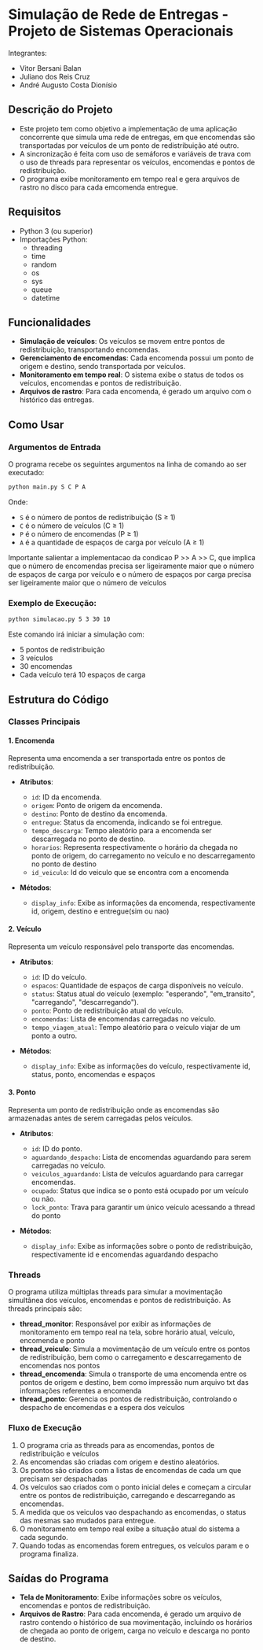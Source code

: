 # Simulação de Rede de Entregas - Projeto de Sistemas Operacionais

Integrantes:
- Vitor Bersani Balan
- Juliano dos Reis Cruz
- André Augusto Costa Dionísio

## Descrição do Projeto

- Este projeto tem como objetivo a implementação de uma aplicação concorrente que simula uma rede de entregas, em que encomendas são transportadas por veículos de um ponto de
redistribuição até outro. 
- A sincronização é feita com uso de semáforos e variáveis de trava com o uso de threads para representar os veículos, encomendas e pontos de redistribuição. 
- O programa exibe monitoramento em tempo real e gera arquivos de rastro no disco para cada emcomenda entregue.

## Requisitos

- Python 3 (ou superior)
- Importações Python:
  - threading
  - time
  - random
  - os
  - sys
  - queue
  - datetime

## Funcionalidades

- **Simulação de veículos**: Os veículos se movem entre pontos de redistribuição, transportando encomendas.
- **Gerenciamento de encomendas**: Cada encomenda possui um ponto de origem e destino, sendo transportada por veículos.
- **Monitoramento em tempo real**: O sistema exibe o status de todos os veículos, encomendas e pontos de redistribuição.
- **Arquivos de rastro**: Para cada encomenda, é gerado um arquivo com o histórico das entregas.

## Como Usar

### Argumentos de Entrada

O programa recebe os seguintes argumentos na linha de comando ao ser executado:

```bash
python main.py S C P A
```

Onde:

- `S` é o número de pontos de redistribuição (S ≥ 1)
- `C` é o número de veículos (C ≥ 1)
- `P` é o número de encomendas (P ≥ 1)
- `A` é a quantidade de espaços de carga por veículo (A ≥ 1)

Importante salientar a implementacao da condicao P >> A >> C, que implica que 
o número de encomendas precisa ser ligeiramente maior que o número de espaços de carga por veículo
e o número de espaços por carga precisa ser ligeiramente maior que o número de veículos

### Exemplo de Execução:
```bash
python simulacao.py 5 3 30 10
```

Este comando irá iniciar a simulação com:

- 5 pontos de redistribuição
- 3 veículos
- 30 encomendas
- Cada veículo terá 10 espaços de carga

## Estrutura do Código

### Classes Principais

#### 1. **Encomenda**

Representa uma encomenda a ser transportada entre os pontos de redistribuição.

- **Atributos**:
  - `id`: ID da encomenda.
  - `origem`: Ponto de origem da encomenda.
  - `destino`: Ponto de destino da encomenda.
  - `entregue`: Status da encomenda, indicando se foi entregue.
  - `tempo_descarga`: Tempo aleatório para a encomenda ser descarregada no ponto de destino.
  - `horarios`: Representa respectivamente o horário da chegada no ponto de origem, do carregamento no veículo e no descarregamento no ponto de destino
  - `id_veiculo`: Id do veiculo que se encontra com a encomenda

- **Métodos**:
  - `display_info`: Exibe as informações da encomenda, respectivamente id, origem, destino e entregue(sim ou nao)

#### 2. **Veículo**

Representa um veículo responsável pelo transporte das encomendas.

- **Atributos**:
  - `id`: ID do veículo.
  - `espacos`: Quantidade de espaços de carga disponíveis no veículo.
  - `status`: Status atual do veículo (exemplo: "esperando", "em_transito", "carregando", "descarregando").
  - `ponto`: Ponto de redistribuição atual do veículo.
  - `encomendas`: Lista de encomendas carregadas no veículo.
  - `tempo_viagem_atual`: Tempo aleatório para o veículo viajar de um ponto a outro.

- **Métodos**:
  - `display_info`: Exibe as informações do veículo, respectivamente id, status, ponto, encomendas e espaços 

#### 3. **Ponto**

Representa um ponto de redistribuição onde as encomendas são armazenadas antes de serem carregadas pelos veículos.

- **Atributos**:
  - `id`: ID do ponto.
  - `aguardando_despacho`: Lista de encomendas aguardando para serem carregadas no veículo.
  - `veiculos_aguardando`: Lista de veículos aguardando para carregar encomendas.
  - `ocupado`: Status que indica se o ponto está ocupado por um veículo ou não.
  - `lock_ponto`: Trava para garantir um único veículo acessando a thread do ponto

- **Métodos**:
  - `display_info`: Exibe as informações sobre o ponto de redistribuição, respectivamente id e encomendas aguardando despacho

### Threads

O programa utiliza múltiplas threads para simular a movimentação simultânea dos veículos, encomendas e pontos de redistribuição. As threads principais são:

- **thread_monitor**: Responsável por exibir as informações de monitoramento em tempo real na tela, sobre horário atual, veículo, encomenda e ponto
- **thread_veiculo**: Simula a movimentação de um veículo entre os pontos de redistribuição, bem como o carregamento e descarregamento de encomendas nos pontos
- **thread_encomenda**: Simula o transporte de uma encomenda entre os pontos de origem e destino, bem como impressão num arquivo txt das informações referentes a encomenda
- **thread_ponto**: Gerencia os pontos de redistribuição, controlando o despacho de encomendas e a espera dos veículos

### Fluxo de Execução

1. O programa cria as threads para as encomendas, pontos de redistribuição e veículos
2. As encomendas são criadas com origem e destino aleatórios.
3. Os pontos são criados com a listas de encomendas de cada um que precisam ser despachadas
3. Os veículos sao criados com o ponto inicial deles e começam a circular entre os pontos de redistribuição, carregando e descarregando as encomendas.
4. A medida que os veiculos vao despachando as encomendas, o status das mesmas sao mudados para entregue.
5. O monitoramento em tempo real exibe a situação atual do sistema a cada segundo.
6. Quando todas as encomendas forem entregues, os veículos param e o programa finaliza.

## Saídas do Programa

- **Tela de Monitoramento**: Exibe informações sobre os veículos, encomendas e pontos de redistribuição.
- **Arquivos de Rastro**: Para cada encomenda, é gerado um arquivo de rastro contendo o histórico de sua movimentação, incluindo os horários de chegada ao ponto de origem, carga no veículo e descarga no ponto de destino.



